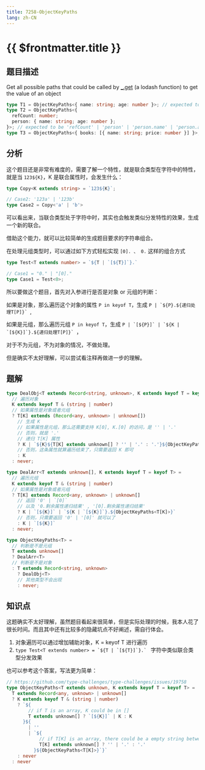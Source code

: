 ```yaml
---
title: 7258-ObjectKeyPaths
lang: zh-CN
---
```


# {{ $frontmatter.title }}

## 题目描述

Get all possible paths that could be called by [_.get](https://lodash.com/docs/4.17.15#get) (a lodash function) to get the value of an object

```typescript
type T1 = ObjectKeyPaths<{ name: string; age: number }>; // expected to be 'name' | 'age'
type T2 = ObjectKeyPaths<{
  refCount: number;
  person: { name: string; age: number };
}>; // expected to be 'refCount' | 'person' | 'person.name' | 'person.age'
type T3 = ObjectKeyPaths<{ books: [{ name: string; price: number }] }>; // expected to be the superset of 'books' | 'books.0' | 'books[0]' | 'books.[0]' | 'books.0.name' | 'books.0.price' | 'books.length' | 'books.find'
```

## 分析

这个题目还是非常有难度的，需要了解一个特性，就是联合类型在字符中的特性，就是当 `123${K}`，K 是联合属性时，会发生什么：

```ts
type Copy<K extends string> = `123${K}`;

// Case2: '123a' | '123b'
type Case2 = Copy<'a' | 'b'>
```

可以看出来，当联合类型处于字符中时，其实也会触发类似分发特性的效果，生成一个新的联合。

借助这个能力，就可以比较简单的生成题目要求的字符串组合。

在处理元组类型时，可以通过如下方式轻松实现 `[0]. 、 0.` 这样的组合方式

```ts
type Test<T extends number> = `${T | `[${T}]`}.`

// Case1 = "0." | "[0]."
type Case1 = Test<0>;
```

所以要做这个题目，首先对入参进行是否是对象 or 元组的判断：

如果是对象，那么遍历这个对象的属性 `P in keyof T`，生成 ``` P | `${P}.${递归处理T[P]}`  ```,

如果是元组，那么遍历元组 `P in keyof T`，生成 ``` P | `[${P}]` | `${K | `[${K}]`}.${递归处理T[P]}`  ```，

对于不为元组，不为对象的情况，不做处理。

但是确实不太好理解，可以尝试看注释再做进一步的理解。

## 题解

```ts
type DealObj<T extends Record<string, unknown>, K extends keyof T = keyof T> =
  // 遍历对象
  K extends keyof T & (string | number)
  // 如果属性是对象或者元组
  ? T[K] extends (Record<any, unknown> | unknown[])
    // 生成 K
    // 如果属性是元组，那么还需要支持 K[0], K.[0] 的访问，是 '' | '.'
    // 否则，就是 '.'
    // 递归 T[K] 属性
    ? K | `${K}${T[K] extends unknown[] ? '' | '.' : '.'}${ObjectKeyPaths<T[K]>}`
    // 否则，这条属性就算遍历结束了，只需要返回 K 即可
    : K
  : never;

type DealArr<T extends unknown[], K extends keyof T = keyof T> =
  // 遍历元组
  K extends keyof T & (string | number)
  // 如果属性是对象或者元组
  ? T[K] extends Record<any, unknown> | unknown[]
    // 返回 '0' | `[0]`
    // 以及 '0.剩余属性递归结果' , '[0].剩余属性递归结果' 
    ? K | `[${K}]` | `${K | `[${K}]`}.${ObjectKeyPaths<T[K]>}`
    // 否则，只需要返回 '0' | '[0]' 就可以了
    : K | `[${K}]`
  : never;

type ObjectKeyPaths<T> =
  // 判断是不是元组
  T extends unknown[]
  ? DealArr<T>
  // 判断是不是对象
  : T extends Record<string, unknown>
    ? DealObj<T>
    // 其他类型不会出现
    : never;
```

## 知识点

这题确实不太好理解，虽然题目看起来很简单，但是实际处理的时候，我本人花了很长时间。而且其中还有比较多的隐藏坑点不好阐述，需自行体会。

1. 对象遍历可以通过增加辅助对象，K = keyof T 进行遍历
2. ```type Test<T extends number> = `${T | `[${T}]`}.` ``` 字符中类似联合类型分发效果

也可以参考这个答案，写法更为简单：

```ts
// https://github.com/type-challenges/type-challenges/issues/19758
type ObjectKeyPaths<T extends unknown, K extends keyof T = keyof T> =
  T extends Record<any, unknown> | unknown[]
  ? K extends keyof T & (string | number)
    ? `${
        // if T is an array, K could be in []
        T extends unknown[] ? `[${K}]` | K : K
      }${
        | ''
        | `${
            // if T[K] is an array, there could be a empty string between T and T[K]
            T[K] extends unknown[] ? '' | '.' : '.'
          }${ObjectKeyPaths<T[K]>}`}`
    : never
  : never
```

